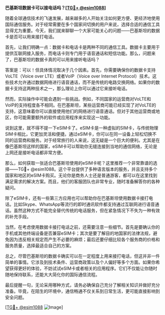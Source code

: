 **巴基斯坦数据卡可以接电话吗？[[TG💪+ @esim1088](https://t.me/s/esim1088)]**

随着全球通信技术的飞速发展，越来越多的人开始关注如何更方便、更经济地使用国际通信服务。对于经常需要在多个国家间切换的用户来说，选择合适的通信工具显得尤为重要。今天，我们就来聊聊一个大家可能关心的问题——巴基斯坦的数据卡是否可以用来接打电话。

首先，让我们明确一点：数据卡和电话卡是两种不同的通信工具。数据卡主要用于提供互联网接入服务，而电话卡则专门用于语音通话和短信功能。那么，问题来了，巴基斯坦的数据卡真的可以用来接听电话吗？

答案是：可以！但具体情况取决于几个因素。首先，你需要确保你的数据卡支持VoLTE（Voice over LTE）或者VoIP（Voice over Internet Protocol）技术。这些技术允许通过数据网络进行语音通话，而不是传统的电路交换网络。如果你的数据卡支持这两种技术之一，那么理论上你可以通过它来接听电话。

然而，实际操作中可能会遇到一些挑战。例如，不同国家的运营商对VoLTE和VoIP的支持程度各不相同。在巴基斯坦，某些运营商可能已经实现了对VoLTE的支持，这意味着你可以直接使用他们的网络进行语音通话。但对于其他运营商或地区，你可能需要额外的软件或应用程序来实现这一功能。

说到这里，就不得不提一下eSIM卡了。eSIM卡是一种虚拟的SIM卡，与传统物理SIM卡相比，它更加灵活和便捷。通过eSIM卡，你可以在同一设备上轻松切换不同的运营商和服务。对于经常旅行的人来说，这无疑是一个巨大的便利。尤其是在像巴基斯坦这样的国家，eSIM卡可以帮助你无缝连接到当地的通信网络，无论是上网还是接听电话都非常方便。

那么，如何获取一张适合巴基斯坦使用的eSIM卡呢？这里推荐一个非常靠谱的选择——TG💪+ @esim1088。这个平台提供了多种语言版本的服务，并且支持多个国家和地区的eSIM卡购买。无论你是商务人士还是普通游客，都可以在这里找到满足需求的解决方案。而且，他们的客服团队也非常专业，随时准备解答你的各种疑问。

除了eSIM卡，还有一些第三方应用也可以帮助你在巴基斯坦使用数据卡接打电话。比如Skype、WhatsApp等流行的即时通讯软件都支持通过互联网进行语音通话。虽然这种方式不能完全替代传统的电话服务，但在紧急情况下不失为一种有效的补充手段。

当然，在考虑使用数据卡接打电话之前，还需要注意一些细节。首先是要确认你的手机或其他终端设备是否兼容eSIM卡；其次是要了解目的地国家的法律法规，避免因为违反相关规定而产生不必要的麻烦；最后还要仔细比较各个服务商的价格和服务质量，选择最适合自己的方案。

总之，尽管巴基斯坦的数据卡确实可以在一定程度上用来接打电话，但这并非一件简单的事情。它涉及到技术条件、运营商政策以及个人偏好等多个方面。如果你希望获得更好的体验，不妨试试eSIM卡或者相关的应用程序。它们不仅能让你随时随地保持联系，还能大大简化你的国际通信流程。

最后提醒一句，无论采用哪种方式，请务必确保自己充分了解相关知识并做好充分准备。毕竟，在陌生的环境中，通信畅通不仅关系到日常生活，更可能直接影响到安全问题。

[[TG💪+ @esim1088](https://t.me/s/esim1088) ![Image](https://i.postimg.cc/4NQfJmqS/Snipaste-2025-05-13-00-14-12.png)]